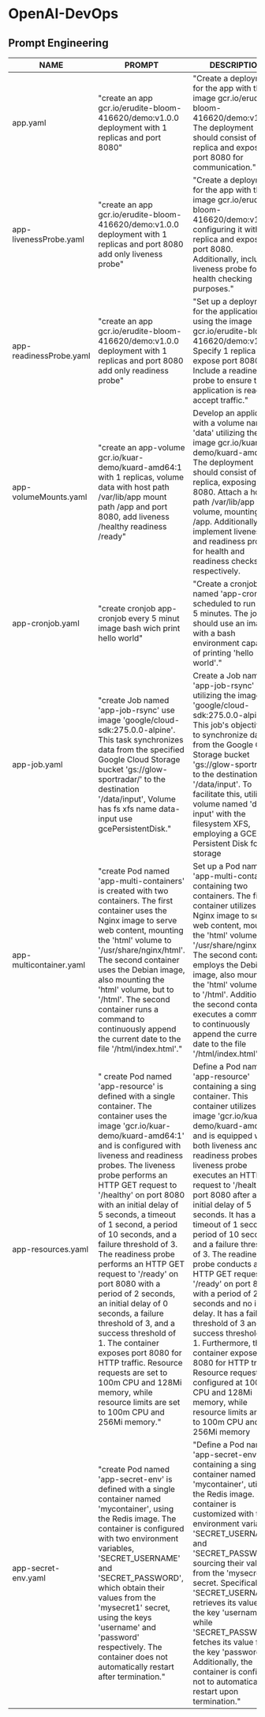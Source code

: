 # OpenAI-DevOps

## Prompt Engineering

| NAME | PROMPT | DESCRIPTION | EXAMPLE | 
| ------------ | ------------ | ------------ | ------------ |
| app.yaml | "create an app gcr.io/erudite-bloom-416620/demo:v1.0.0 deployment with 1 replicas and port 8080" | "Create a deployment for the app with the image gcr.io/erudite-bloom-416620/demo:v1.0.0. The deployment should consist of 1 replica and expose port 8080 for communication." | [app.yaml](./yaml/app.yaml) |
| app-livenessProbe.yaml | "create an app gcr.io/erudite-bloom-416620/demo:v1.0.0 deployment with 1 replicas and port 8080 add only liveness probe" | "Create a deployment for the app with the image gcr.io/erudite-bloom-416620/demo:v1.0.0, configuring it with 1 replica and exposing port 8080. Additionally, include a liveness probe for health checking purposes." | [app-livenessProbe.yaml](./yaml/app-livenessProbe.yaml) |
| app-readinessProbe.yaml | "create an app gcr.io/erudite-bloom-416620/demo:v1.0.0 deployment with 1 replicas and port 8080 add only readiness probe" | "Set up a deployment for the application using the image gcr.io/erudite-bloom-416620/demo:v1.0.0. Specify 1 replica and expose port 8080. Include a readiness probe to ensure the application is ready to accept traffic." | [app-readinessProbe.yaml](./yaml/app-readinessProbe.yaml) |
| app-volumeMounts.yaml | "create an app-volume gcr.io/kuar-demo/kuard-amd64:1 with 1 replicas, volume data with host path /var/lib/app mount path /app  and port 8080, add liveness /healthy readiness /ready" | Develop an application with a volume named 'data' utilizing the image gcr.io/kuar-demo/kuard-amd64:1. The deployment should consist of 1 replica, exposing port 8080. Attach a host path /var/lib/app to the volume, mounting it at /app. Additionally, implement liveness and readiness probes for health and readiness checks respectively. | [app-volumeMounts.yaml](./yaml/app-volumeMounts.yaml) |
| app-cronjob.yaml | "create cronjob app-cronjob every 5 minut image bash wich print hello world" | "Create a cronjob named 'app-cronjob' scheduled to run every 5 minutes. The job should use an image with a bash environment capable of printing 'hello world'." | [app-cronjob.yaml](./yaml/app-cronjob.yaml) |
| app-job.yaml | "create Job named 'app-job-rsync' use image 'google/cloud-sdk:275.0.0-alpine'. This task synchronizes data from the specified Google Cloud Storage bucket 'gs://glow-sportradar/' to the destination '/data/input', Volume has fs xfs name data-input use gcePersistentDisk." | Create a Job named 'app-job-rsync' utilizing the image 'google/cloud-sdk:275.0.0-alpine'. This job's objective is to synchronize data from the Google Cloud Storage bucket 'gs://glow-sportradar/' to the destination '/data/input'. To facilitate this, utilize a volume named 'data-input' with the filesystem XFS, employing a GCE Persistent Disk for storage | [app-job.yaml](./yaml/app-job.yaml) |
| app-multicontainer.yaml | "create Pod named 'app-multi-containers' is created with two containers. The first container uses the Nginx image to serve web content, mounting the 'html' volume to '/usr/share/nginx/html'. The second container uses the Debian image, also mounting the 'html' volume, but to '/html'. The second container runs a command to continuously append the current date to the file '/html/index.html'." | Set up a Pod named 'app-multi-containers' containing two containers. The first container utilizes the Nginx image to serve web content, mounting the 'html' volume to '/usr/share/nginx/html'. The second container employs the Debian image, also mounting the 'html' volume, but to '/html'. Additionally, the second container executes a command to continuously append the current date to the file '/html/index.html'. | [app-multicontainer.yaml](./yaml/app-multicontainer.yaml) |
| app-resources.yaml | " create Pod named 'app-resource' is defined with a single container. The container uses the image 'gcr.io/kuar-demo/kuard-amd64:1' and is configured with liveness and readiness probes. The liveness probe performs an HTTP GET request to '/healthy' on port 8080 with an initial delay of 5 seconds, a timeout of 1 second, a period of 10 seconds, and a failure threshold of 3. The readiness probe performs an HTTP GET request to '/ready' on port 8080 with a period of 2 seconds, an initial delay of 0 seconds, a failure threshold of 3, and a success threshold of 1. The container exposes port 8080 for HTTP traffic. Resource requests are set to 100m CPU and 128Mi memory, while resource limits are set to 100m CPU and 256Mi memory." | Define a Pod named 'app-resource' containing a single container. This container utilizes the image 'gcr.io/kuar-demo/kuard-amd64:1' and is equipped with both liveness and readiness probes. The liveness probe executes an HTTP GET request to '/healthy' on port 8080 after an initial delay of 5 seconds. It has a timeout of 1 second, a period of 10 seconds, and a failure threshold of 3. The readiness probe conducts an HTTP GET request to '/ready' on port 8080, with a period of 2 seconds and no initial delay. It has a failure threshold of 3 and a success threshold of 1. Furthermore, the container exposes port 8080 for HTTP traffic. Resource requests are configured at 100m CPU and 128Mi memory, while resource limits are set to 100m CPU and 256Mi memory | [app-resources.yaml](./yaml/app-resources.yaml) |
| app-secret-env.yaml | "create Pod named 'app-secret-env' is defined with a single container named 'mycontainer', using the Redis image. The container is configured with two environment variables, 'SECRET_USERNAME' and 'SECRET_PASSWORD', which obtain their values from the 'mysecret1' secret, using the keys 'username' and 'password' respectively. The container does not automatically restart after termination." | "Define a Pod named 'app-secret-env' containing a single container named 'mycontainer', utilizing the Redis image. The container is customized with two environment variables, 'SECRET_USERNAME' and 'SECRET_PASSWORD', sourcing their values from the 'mysecret1' secret. Specifically, 'SECRET_USERNAME' retrieves its value from the key 'username', while 'SECRET_PASSWORD' fetches its value from the key 'password'. Additionally, the container is configured not to automatically restart upon termination." | [app-secret-env.yaml](./yaml/app-secret-env.yaml) |
